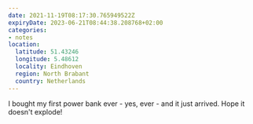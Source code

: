 ```yaml
---
date: 2021-11-19T08:17:30.765949522Z
expiryDate: 2023-06-21T08:44:38.208768+02:00
categories:
- notes
location:
  latitude: 51.43246
  longitude: 5.48612
  locality: Eindhoven
  region: North Brabant
  country: Netherlands
---
```


I bought my first power bank ever - yes, ever - and it just arrived. Hope it doesn't explode!
